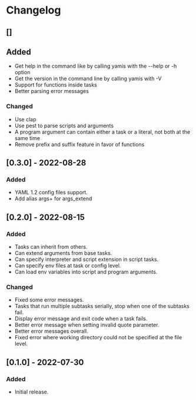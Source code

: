# Changelog

## []
## Added
- Get help in the command like by calling yamis with the --help or -h option
- Get the version in the command line by calling yamis with -V 
- Support for functions inside tasks
- Better parsing error messages

### Changed
- Use clap
- Use pest to parse scripts and arguments
- A program argument can contain either a task or a literal, not both at the same time
- Remove prefix and suffix feature in favor of functions

## [0.3.0] - 2022-08-28
### Added
- YAML 1.2 config files support.
- Add alias args+ for args_extend

## [0.2.0] - 2022-08-15
### Added
- Tasks can inherit from others.
- Can extend arguments from base tasks.
- Can specify interpreter and script extension in script tasks.
- Can specify env files at task or config level.
- Can load env variables into script and program arguments.

### Changed
- Fixed some error messages.
- Tasks that run multiple subtasks serially, stop when one of the subtasks fail.
- Display error message and exit code when a task fails.
- Better error message when setting invalid quote parameter.
- Better error messages overall.
- Fixed error where working directory could not be specified at the file level.

## [0.1.0] - 2022-07-30
### Added
- Initial release.